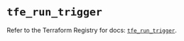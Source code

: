 # `tfe_run_trigger`

Refer to the Terraform Registry for docs: [`tfe_run_trigger`](https://registry.terraform.io/providers/hashicorp/tfe/0.70.0/docs/resources/run_trigger).
